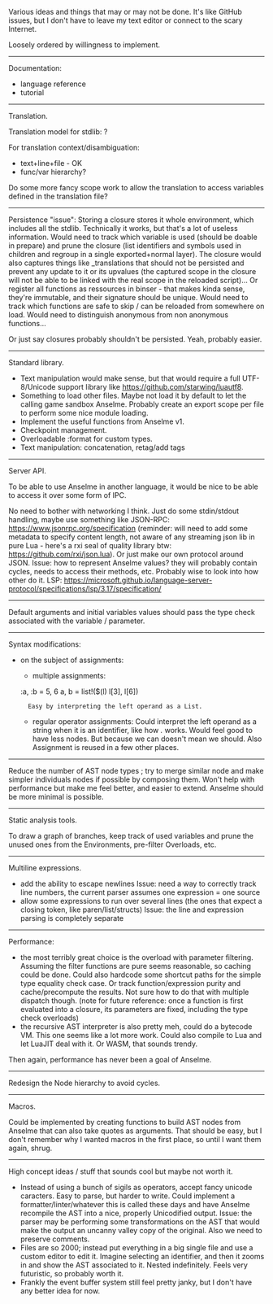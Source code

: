 Various ideas and things that may or may not be done. It's like GitHub issues, but I don't have to leave my text editor or connect to the scary Internet.

Loosely ordered by willingness to implement.

---

Documentation:
* language reference
* tutorial

---

Translation.

Translation model for stdlib: ?

For translation context/disambiguation:
* text+line+file - OK
* func/var hierarchy?

Do some more fancy scope work to allow the translation to access variables defined in the translation file?

---

Persistence "issue": Storing a closure stores it whole environment, which includes all the stdlib. Technically it works, but that's a lot of useless information. Would need to track which variable is used (should be doable in prepare) and prune the closure (list identifiers and symbols used in children and regroup in a single exported+normal layer). The closure would also captures things like _translations that should not be persisted and prevent any update to it or its upvalues (the captured scope in the closure will not be able to be linked with the real scope in the reloaded script)...
Or register all functions as ressources in binser - that makes kinda sense, they're immutable, and their signature should be unique. Would need to track which functions are safe to skip / can be reloaded from somewhere on load. Would need to distinguish anonymous from non anonymous functions...

Or just say closures probably shouldn't be persisted. Yeah, probably easier.

---

Standard library.

* Text manipulation would make sense, but that would require a full UTF-8/Unicode support library like https://github.com/starwing/luautf8.
* Something to load other files. Maybe not load it by default to let the calling game sandbox Anselme. Probably create an export scope per file to perform some nice module loading.
* Implement the useful functions from Anselme v1.
* Checkpoint management.
* Overloadable :format for custom types.
* Text manipulation: concatenation, retag/add tags

---

Server API.

To be able to use Anselme in another language, it would be nice to be able to access it over some form of IPC.

No need to bother with networking I think. Just do some stdin/stdout handling, maybe use something like JSON-RPC: https://www.jsonrpc.org/specification (reminder: will need to add some metadata to specify content length, not aware of any streaming json lib in pure Lua - here's a rxi seal of quality library btw: https://github.com/rxi/json.lua). Or just make our own protocol around JSON.
Issue: how to represent Anselme values? they will probably contain cycles, needs to access their methods, etc.
Probably wise to look into how other do it. LSP: https://microsoft.github.io/language-server-protocol/specifications/lsp/3.17/specification/

---

Default arguments and initial variables values should pass the type check associated with the variable / parameter.

---

Syntax modifications:

* on the subject of assignments:
	- multiple assignments:

	:a, :b = 5, 6
	a, b = list!($(l) l[3], l[6])

		Easy by interpreting the left operand as a List.

	- regular operator assignments:
		Could interpret the left operand as a string when it is an identifier, like how _._ works.
		Would feel good to have less nodes. But because we can doesn't mean we should. Also Assignment is reused in a few other places.

---

Reduce the number of AST node types ; try to merge similar node and make simpler individuals nodes if possible by composing them.
Won't help with performance but make me feel better, and easier to extend. Anselme should be more minimal is possible.

---

Static analysis tools.

To draw a graph of branches, keep track of used variables and prune the unused ones from the Environments, pre-filter Overloads, etc.

---

Multiline expressions.

* add the ability to escape newlines
	Issue: need a way to correctly track line numbers, the current parser assumes one expression = one source
* allow some expressions to run over several lines (the ones that expect a closing token, like paren/list/structs)
	Issue: the line and expression parsing is completely separate

---

Performance:

* the most terribly great choice is the overload with parameter filtering.
	Assuming the filter functions are pure seems reasonable, so caching could be done.
	Could also hardcode some shortcut paths for the simple type equality check case.
	Or track function/expression purity and cache/precompute the results. Not sure how to do that with multiple dispatch though.
	(note for future reference: once a function is first evaluated into a closure, its parameters are fixed, including the type check overloads)
* the recursive AST interpreter is also pretty meh, could do a bytecode VM.
	This one seems like a lot more work.
	Could also compile to Lua and let LuaJIT deal with it. Or WASM, that sounds trendy.

Then again, performance has never been a goal of Anselme.

---

Redesign the Node hierarchy to avoid cycles.

---

Macros.

Could be implemented by creating functions to build AST nodes from Anselme that can also take quotes as arguments.
That should be easy, but I don't remember why I wanted macros in the first place, so until I want them again, shrug.

---

High concept ideas / stuff that sounds cool but maybe not worth it.

* Instead of using a bunch of sigils as operators, accept fancy unicode caracters.
	Easy to parse, but harder to write.
	Could implement a formatter/linter/whatever this is called these days and have Anselme recompile the AST into a nice, properly Unicodified output.
	Issue: the parser may be performing some transformations on the AST that would make the output an uncanny valley copy of the original. Also we need to preserve comments.
* Files are so 2000; instead put everything in a big single file and use a custom editor to edit it.
	Imagine selecting an identifier, and then it zooms in and show the AST associated to it. Nested indefinitely. Feels very futuristic, so probably worth it.
* Frankly the event buffer system still feel pretty janky, but I don't have any better idea for now.
